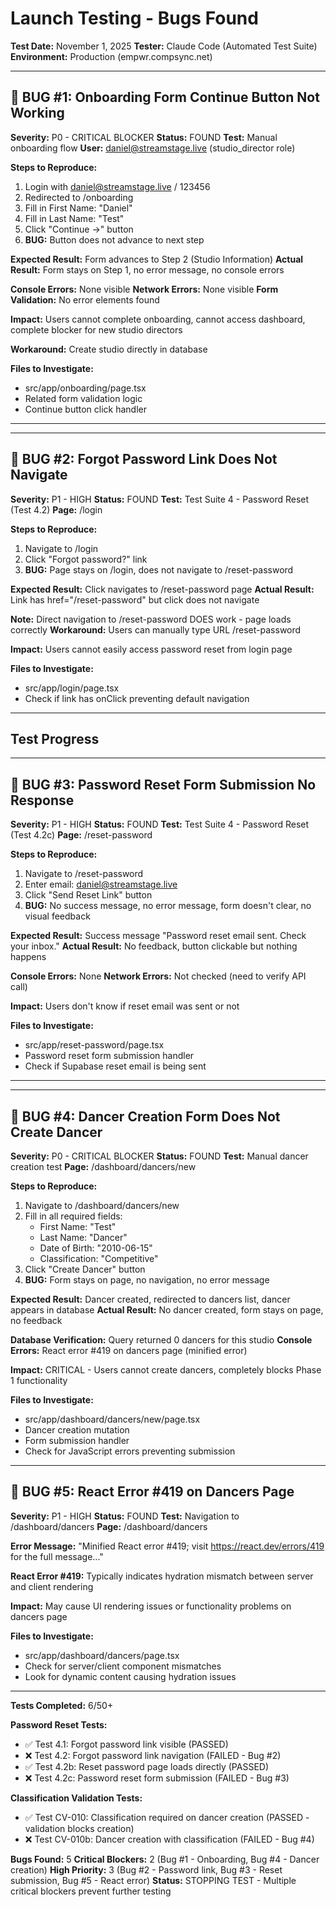 # Launch Testing - Bugs Found

**Test Date:** November 1, 2025
**Tester:** Claude Code (Automated Test Suite)
**Environment:** Production (empwr.compsync.net)

---

## 🐛 BUG #1: Onboarding Form Continue Button Not Working

**Severity:** P0 - CRITICAL BLOCKER
**Status:** FOUND
**Test:** Manual onboarding flow
**User:** daniel@streamstage.live (studio_director role)

**Steps to Reproduce:**
1. Login with daniel@streamstage.live / 123456
2. Redirected to /onboarding
3. Fill in First Name: "Daniel"
4. Fill in Last Name: "Test"
5. Click "Continue →" button
6. **BUG:** Button does not advance to next step

**Expected Result:** Form advances to Step 2 (Studio Information)
**Actual Result:** Form stays on Step 1, no error message, no console errors

**Console Errors:** None visible
**Network Errors:** None visible
**Form Validation:** No error elements found

**Impact:** Users cannot complete onboarding, cannot access dashboard, complete blocker for new studio directors

**Workaround:** Create studio directly in database

**Files to Investigate:**
- src/app/onboarding/page.tsx
- Related form validation logic
- Continue button click handler

---

---

## 🐛 BUG #2: Forgot Password Link Does Not Navigate

**Severity:** P1 - HIGH
**Status:** FOUND
**Test:** Test Suite 4 - Password Reset (Test 4.2)
**Page:** /login

**Steps to Reproduce:**
1. Navigate to /login
2. Click "Forgot password?" link
3. **BUG:** Page stays on /login, does not navigate to /reset-password

**Expected Result:** Click navigates to /reset-password page
**Actual Result:** Link has href="/reset-password" but click does not navigate

**Note:** Direct navigation to /reset-password DOES work - page loads correctly
**Workaround:** Users can manually type URL /reset-password

**Impact:** Users cannot easily access password reset from login page

**Files to Investigate:**
- src/app/login/page.tsx
- Check if link has onClick preventing default navigation

---

## Test Progress

---

## 🐛 BUG #3: Password Reset Form Submission No Response

**Severity:** P1 - HIGH
**Status:** FOUND
**Test:** Test Suite 4 - Password Reset (Test 4.2c)
**Page:** /reset-password

**Steps to Reproduce:**
1. Navigate to /reset-password
2. Enter email: daniel@streamstage.live
3. Click "Send Reset Link" button
4. **BUG:** No success message, no error message, form doesn't clear, no visual feedback

**Expected Result:** Success message "Password reset email sent. Check your inbox."
**Actual Result:** No feedback, button clickable but nothing happens

**Console Errors:** None
**Network Errors:** Not checked (need to verify API call)

**Impact:** Users don't know if reset email was sent or not

**Files to Investigate:**
- src/app/reset-password/page.tsx
- Password reset form submission handler
- Check if Supabase reset email is being sent

---

---

## 🐛 BUG #4: Dancer Creation Form Does Not Create Dancer

**Severity:** P0 - CRITICAL BLOCKER
**Status:** FOUND
**Test:** Manual dancer creation test
**Page:** /dashboard/dancers/new

**Steps to Reproduce:**
1. Navigate to /dashboard/dancers/new
2. Fill in all required fields:
   - First Name: "Test"
   - Last Name: "Dancer"
   - Date of Birth: "2010-06-15"
   - Classification: "Competitive"
3. Click "Create Dancer" button
4. **BUG:** Form stays on page, no navigation, no error message

**Expected Result:** Dancer created, redirected to dancers list, dancer appears in database
**Actual Result:** No dancer created, form stays on page, no feedback

**Database Verification:** Query returned 0 dancers for this studio
**Console Errors:** React error #419 on dancers page (minified error)

**Impact:** CRITICAL - Users cannot create dancers, completely blocks Phase 1 functionality

**Files to Investigate:**
- src/app/dashboard/dancers/new/page.tsx
- Dancer creation mutation
- Form submission handler
- Check for JavaScript errors preventing submission

---

## 🐛 BUG #5: React Error #419 on Dancers Page

**Severity:** P1 - HIGH
**Status:** FOUND
**Test:** Navigation to /dashboard/dancers
**Page:** /dashboard/dancers

**Error Message:** "Minified React error #419; visit https://react.dev/errors/419 for the full message..."

**React Error #419:** Typically indicates hydration mismatch between server and client rendering

**Impact:** May cause UI rendering issues or functionality problems on dancers page

**Files to Investigate:**
- src/app/dashboard/dancers/page.tsx
- Check for server/client component mismatches
- Look for dynamic content causing hydration issues

---

**Tests Completed:** 6/50+

**Password Reset Tests:**
- ✅ Test 4.1: Forgot password link visible (PASSED)
- ❌ Test 4.2: Forgot password link navigation (FAILED - Bug #2)
- ✅ Test 4.2b: Reset password page loads directly (PASSED)
- ❌ Test 4.2c: Password reset form submission (FAILED - Bug #3)

**Classification Validation Tests:**
- ✅ Test CV-010: Classification required on dancer creation (PASSED - validation blocks creation)
- ❌ Test CV-010b: Dancer creation with classification (FAILED - Bug #4)

**Bugs Found:** 5
**Critical Blockers:** 2 (Bug #1 - Onboarding, Bug #4 - Dancer creation)
**High Priority:** 3 (Bug #2 - Password link, Bug #3 - Reset submission, Bug #5 - React error)
**Status:** STOPPING TEST - Multiple critical blockers prevent further testing
